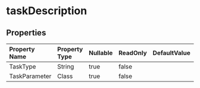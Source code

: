 # **taskDescription**

 

## **Properties**

| Property Name | Property Type | Nullable |  ReadOnly | DefaultValue | Description | 
| :- | :- | :- |:- |  :- | :- |
|TaskType|String|true|false |  ||
|TaskParameter|Class|true|false |  ||


